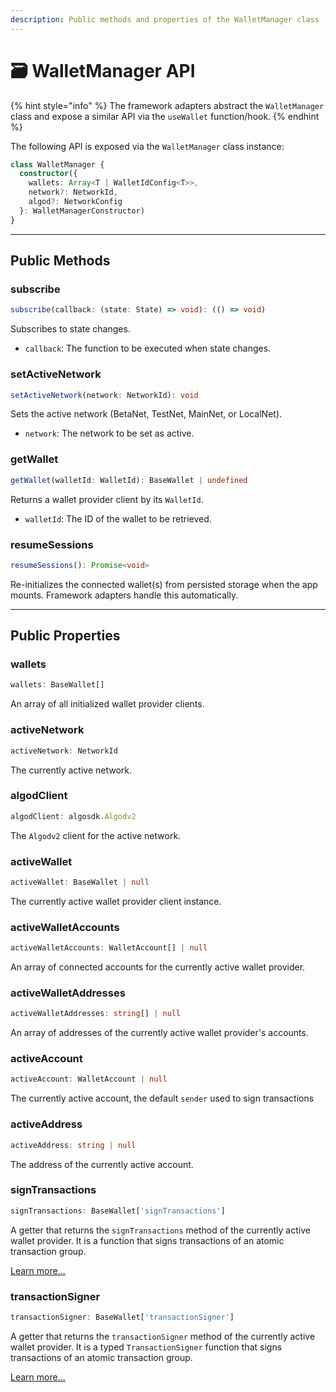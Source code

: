```yaml
---
description: Public methods and properties of the WalletManager class
---
```


# 🗃️ WalletManager API

{% hint style="info" %}
The framework adapters abstract the `WalletManager` class and expose a similar API via the `useWallet` function/hook.
{% endhint %}

The following API is exposed via the `WalletManager` class instance:&#x20;

```typescript
class WalletManager {
  constructor({
    wallets: Array<T | WalletIdConfig<T>>,
    network?: NetworkId,
    algod?: NetworkConfig
  }: WalletManagerConstructor)
}
```

***

## Public Methods

### subscribe

```typescript
subscribe(callback: (state: State) => void): (() => void)
```

Subscribes to state changes.

* `callback`: The function to be executed when state changes.

### setActiveNetwork

```typescript
setActiveNetwork(network: NetworkId): void
```

Sets the active network (BetaNet, TestNet, MainNet, or LocalNet).

* `network`: The network to be set as active.

### getWallet

```typescript
getWallet(walletId: WalletId): BaseWallet | undefined
```

Returns a wallet provider client by its `WalletId`.

* `walletId`: The ID of the wallet to be retrieved.

### resumeSessions

```typescript
resumeSessions(): Promise<void>
```

Re-initializes the connected wallet(s) from persisted storage when the app mounts. Framework adapters handle this automatically.

***

## Public Properties

### wallets

```typescript
wallets: BaseWallet[]
```

An array of all initialized wallet provider clients.

### activeNetwork

```typescript
activeNetwork: NetworkId
```

The currently active network.

### algodClient

```typescript
algodClient: algosdk.Algodv2
```

The `Algodv2` client for the active network.

### activeWallet

```typescript
activeWallet: BaseWallet | null
```

The currently active wallet provider client instance.

### activeWalletAccounts

```typescript
activeWalletAccounts: WalletAccount[] | null
```

An array of connected accounts for the currently active wallet provider.

### activeWalletAddresses

```typescript
activeWalletAddresses: string[] | null
```

An array of addresses of the currently active wallet provider's accounts.

### activeAccount

```typescript
activeAccount: WalletAccount | null
```

The currently active account, the default `sender` used to sign transactions

### activeAddress

```typescript
activeAddress: string | null
```

The address of the currently active account.

### signTransactions

```typescript
signTransactions: BaseWallet['signTransactions']
```

A getter that returns the `signTransactions` method of the currently active wallet provider. It is a function that signs transactions of an atomic transaction group.

[Learn more...](basewallet-api.md#signtransactions)

### transactionSigner

```typescript
transactionSigner: BaseWallet['transactionSigner']
```

A getter that returns the `transactionSigner` method of the currently active wallet provider. It is a typed `TransactionSigner` function that signs transactions of an atomic transaction group.

[Learn more...](basewallet-api.md#transactionsigner)
